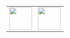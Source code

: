 <table>
<tr>
<td>
<a href=https://gitlab.com/alexandre-macedo>
  <img valign="middle" src="https://about.gitlab.com/images/press/logo/png/gitlab-logo-500.png" width="60">
</a>
</td>
<td>
<a href=https://www.linkedin.com/in/alexandre-macedo>
  <img valign="middle" src="https://content.linkedin.com/content/dam/me/business/en-us/amp/brand-site/v2/bg/LI-Bug.svg.original.svg" width="60">
</a>
</td>
</tr>
</table>
